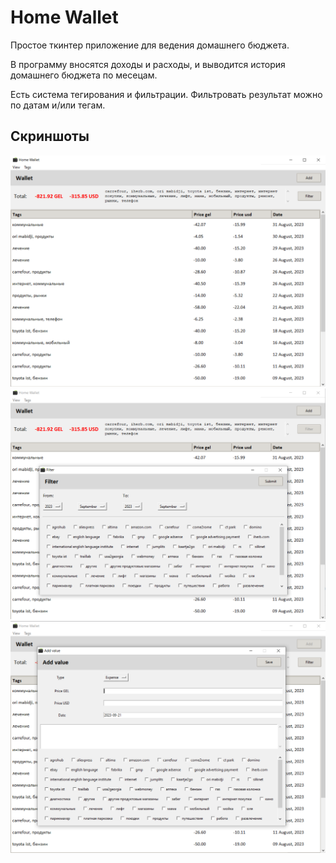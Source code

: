 # Home Wallet

Простое ткинтер приложение для ведения домашнего бюджета. 

В программу вносятся доходы и расходы, и выводится история домашнего бюджета по месецам.

Есть система тегирования и фильтрации. Фильтровать результат можно по датам и/или тегам.

## Скриншоты

![Screenshot_1](/screenshots/home.png)
![Screenshot_1](/screenshots/filter.png)
![Screenshot_1](/screenshots/adding.png)
